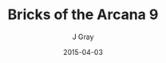 ---
title: 'Bricks of the Arcana 9'
alt: 'Mysteries of the Arcana'
date: '2015-04-03'
author: 'J Gray'
artist: 'Keira'
chapter: 'None'
filler: false
---